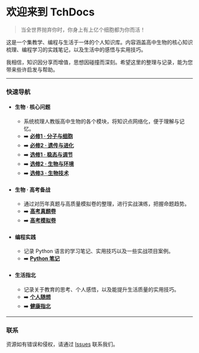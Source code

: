 # 欢迎来到 TchDocs

> 当全世界抛弃你时，你身上有上亿个细胞都为你而活！


这是一个集教学、编程与生活于一体的个人知识库。内容涵盖高中生物的核心知识梳理、编程学习的实践笔记，以及生活中的感悟与实用技巧。

我相信，知识因分享而增值，思想因碰撞而深刻。希望这里的整理与记录，能为您带来些许启发与帮助。


---

### 快速导航

*   #### 生物 · 核心问题
    *   系统梳理人教版高中生物的各个模块，将知识点网络化，便于理解与记忆。
    *   ➡️ **[必修1 · 分子与细胞](/bio-qbank-required-1/)**
    *   ➡️ **[必修2 · 遗传与进化](/bio-qbank-required-2/)**
    *   ➡️ **[选修1 · 稳态与调节](/bio-qbank-elective-1/)**
    *   ➡️ **[选修2 · 生物与环境](/bio-qbank-elective-2/)**
    *   ➡️ **[选修3 · 生物技术](/bio-qbank-elective-3/)**

*   #### 生物 · 高考备战
    *   通过对历年真题与高质量模拟卷的整理，进行实战演练，把握命题趋势。
    *   ➡️ **[高考真题卷](/bio-gaokao-past-papers/)**
    *   ➡️ **[高考模拟卷](/bio-gaokao-mock-papers/)**

*   #### 编程实践
    *   记录 Python 语言的学习笔记、实用技巧以及一些实战项目案例。
    *   ➡️ **[Python 笔记](/python-notes/)**

*   #### 生活指北
    *   记录关于教育的思考、个人感悟，以及能提升生活质量的实用技巧。
    *   ➡️ **[个人随想](/life-thoughts/)**
    *   ➡️ **[健康指北](/life-health/)**


---

### 联系

资源如有错误和侵权，请通过 [Issues](https://github.com/lss53/tch-docs/issues) 联系我们。

